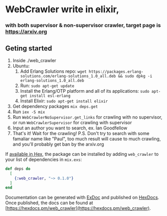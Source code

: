 # WebCrawler write in elixir, 
### with both supervisor & non-supervisor crawler, target page is https://arxiv.org 

## Geting started

1. Inside ./web_crawler
2. Ubuntu:
	1. Add Erlang Solutions repo: `wget https://packages.erlang-solutions.com/erlang-solutions_1.0_all.deb && sudo dpkg -i erlang-solutions_1.0_all.deb`
	2. Run: `sudo apt-get update`
	3. Install the Erlang/OTP platform and all of its applications: `sudo apt-get install esl-erlang`
	4. Install Elixir: `sudo apt-get install elixir`
3. Get dependency packages `mix deps.get`
4. Run `iex -S mix`
5. Run `WebCrawlerNoSupervisor.get_links` for crawling with no supervisor, or run `WebCrawlerSupervisor` for crawling with supervisor
6. Input an author you want to search, ex. Ian Goodfellow
7. That's it! Wait for the crawling!
P.S. Don't try to search with some famaliar name like "Paul", too much result will cause to much crawling, and you'll probably get ban by the arxiv.org


If [available in Hex](https://hex.pm/docs/publish), the package can be installed
by adding `web_crawler` to your list of dependencies in `mix.exs`:

```elixir
def deps do
  [
    {:web_crawler, "~> 0.1.0"}
  ]
end
```

Documentation can be generated with [ExDoc](https://github.com/elixir-lang/ex_doc)
and published on [HexDocs](https://hexdocs.pm). Once published, the docs can
be found at [https://hexdocs.pm/web_crawler](https://hexdocs.pm/web_crawler).
